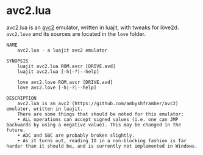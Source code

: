 # avc2.lua
avc2.lua is an [avc2](https://github.com/ambyshframber/avc2) emulator, written in luajit, with tweaks for löve2d.
`avc2.love` and its sources are located in the `love` folder.
```
NAME
	avc2.lua - a luajit avc2 emulator

SYNOPSIS
	luajit avc2.lua ROM.avcr [DRIVE.avd]
	luajit avc2.lua [-h|-?|--help]

	love avc2.love ROM.avcr [DRIVE.avd]
	love avc2.love [-h|-?|--help]

DESCRIPTION
	avc2.lua is an avc2 (https://github.com/ambyshframber/avc2) emulator, written in luajit.
	There are some things that should be noted for this emulator:
	• ALL operations can accept signed values (i.e. one can JMP backwards by using a negative value). This may be changed in the future.
	• ADC and SBC are probably broken slightly.
	• As it turns out, reading IO in a non-blocking fashion is far harder than it should be, and is currently not implemented in Windows.
```
